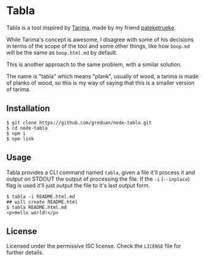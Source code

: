 # Tabla

Tabla is a tool inspired by [Tarima][tarima], made by my friend
[pateketrueke][pateketrueke].

[tarima]: https://github.com/gextech/tarima
[pateketrueke]: https://github.com/pateketrueke

While Tarima's concept is awesome, I disagree with some of his decisions in
terms of the scope of the tool and some other things, like how `boop.md` will be
the same as `boop.html.md` by default.

This is another approach to the same problem, with a similar solution.

The name is "tabla" which means "plank", usually of wood, a tarima is made of
planks of wood, so this is my way of saying that this is a smaller version of
tarima.

## Installation

```
$ git clone https://github.com/greduan/node-tabla.git
$ cd node-tabla
$ npm i
$ npm link
```

## Usage

Tabla provides a CLI command named `tabla`, given a file it'll process it and
output on STDOUT the output of processing the file.  If the `-i` (`--inplace`)
flag is used it'll just output the file to it's last output form.

```
$ tabla -i README.html.md
## will create README.html
$ tabla README.html.md
<p>Hello world!</p>
```

## License

Licensed under the permissive ISC license.  Check the `LICENSE` file for further
details.
